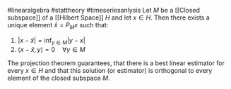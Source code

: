 #linearalgebra #stattheory #timeseriesanlysis 
Let $M$ be a [[Closed subspace]] of a [[Hilbert Space]] $H$ and let $x\in H$. Then there exists a unique element $\hat{x}= P_{M}x$ such that:
1. $\lvert x-\hat{x} \rvert = \inf_{y\in M}\lvert y-x \rvert$
2. $\langle x-\hat{x},y \rangle =0 \hspace{1em} \forall y\in M$

The projection theorem guarantees, that there is a best linear estimator for every $x\in H$ and that this solution (or estimator) is orthogonal to every element of the closed subspace $M$. 